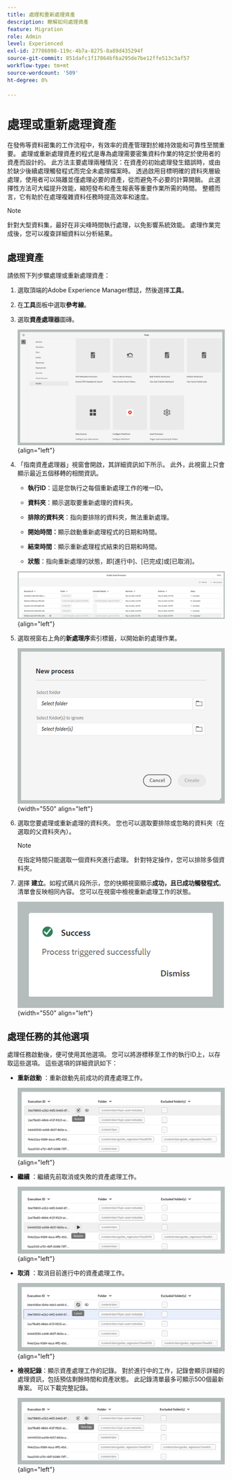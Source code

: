 ```yaml
---
title: 處理和重新處理資產
description: 瞭解如何處理資產
feature: Migration
role: Admin
level: Experienced
exl-id: 27786098-119c-4b7a-8275-8a89d435294f
source-git-commit: 851dafc1f17864bf6a295de7be12ffe513c3af57
workflow-type: tm+mt
source-wordcount: '509'
ht-degree: 0%

---
```


# 處理或重新處理資產

在發佈等資料密集的工作流程中，有效率的資產管理對於維持效能和可靠性至關重要。 處理或重新處理資產的程式是專為處理需要密集資料作業的特定於使用者的資產而設計的。 此方法主要處理兩種情況：在資產的初始處理發生錯誤時，或由於缺少後續處理觸發程式而完全未處理檔案時。 透過啟用目標明確的資料夾層級處理，使用者可以隔離並僅處理必要的資產，從而避免不必要的計算開銷。 此選擇性方法可大幅提升效能，縮短發布和產生報表等重要作業所需的時間。 整體而言，它有助於在處理複雜資料任務時提高效率和速度。

>[!NOTE]
>
> 針對大型資料集，最好在非尖峰時間執行處理，以免影響系統效能。 處理作業完成後，您可以複查詳細資料以分析結果。

## 處理資產

請依照下列步驟處理或重新處理資產：

1. 選取頂端的Adobe Experience Manager標誌，然後選擇&#x200B;**工具**。
1. 在&#x200B;**工具**&#x200B;面板中選取&#x200B;**參考線**。
1. 選取&#x200B;**資產處理器**&#x200B;圖磚。

   ![流程資產處理器](images/flow-asset-processor.png){align="left"}

1. 「指南資產處理器」視窗會開啟，其詳細資訊如下所示。 此外，此視窗上只會顯示最近五個移轉的相關資訊。

   - **執行ID**：這是您執行之每個重新處理工作的唯一ID。

   - **資料夾**：顯示選取要重新處理的資料夾。

   - **排除的資料夾**：指向要排除的資料夾，無法重新處理。

   - **開始時間：**&#x200B;顯示啟動重新處理程式的日期和時間。

   - **結束時間**：顯示重新處理程式結束的日期和時間。

   - **狀態**：指向重新處理的狀態，即[進行中]、[已完成]或[已取消]。

   ![指南 — 資產處理器](images/guides-asset-processor.png){align="left"}

1. 選取視窗右上角的&#x200B;**新處理序**&#x200B;索引標籤，以開始新的處理作業。

   ![New-process-asset-processor](images/new-process-asset-processor.png){width="550" align="left"}

1. 選取您要處理或重新處理的資料夾。 您也可以選取要排除或忽略的資料夾（在選取的父資料夾內）。

   >[!NOTE]
   >
   >在指定時間只能選取一個資料夾進行處理。 針對特定操作，您可以排除多個資料夾。

1. 選擇 **建立**。如程式碼片段所示，您的快顯視窗顯示&#x200B;**成功，且已成功觸發程式**。 清單會反映相同內容。 您可以在視窗中檢視重新處理工作的狀態。

   ![Message-asset-processor](images/message-asset-processor.png){width="550" align="left"}


## 處理任務的其他選項

處理任務啟動後，便可使用其他選項。 您可以將游標移至工作的執行ID上，以存取這些選項。 這些選項的詳細資訊如下：

- **重新啟動** ：重新啟動先前成功的資產處理工作。

  ![重新啟動asset-processor](images/restart-asset-processor.png){align="left"}

- **繼續** ：繼續先前取消或失敗的資產處理工作。

  ![resume-asset-processor](images/resume-asset-processor.png){align="left"}

- **取消** ：取消目前進行中的資產處理工作。

  ![cancel-asset-processor](images/cancel-asset-processor.png){align="left"}

- **檢視記錄**：顯示資產處理工作的記錄。 對於進行中的工作，記錄會顯示詳細的處理資訊，包括預估剩餘時間和資產狀態。 此記錄清單最多可顯示500個最新專案。 可以下載完整記錄。

  ![logs-asset-processor](images/logs-asset-processor.png){align="left"}
